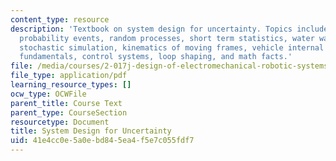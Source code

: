 ```yaml
---
content_type: resource
description: 'Textbook on system design for uncertainty. Topics include: linear systems,
  probability events, random processes, short term statistics, water waves, optimization,
  stochastic simulation, kinematics of moving frames, vehicle internal dynamics, control
  fundamentals, control systems, loop shaping, and math facts.'
file: /media/courses/2-017j-design-of-electromechanical-robotic-systems-fall-2009/41e4cc0e5a0ebd845ea4f5e7c055fdf7_MIT2_017JF09_coursetext.pdf
file_type: application/pdf
learning_resource_types: []
ocw_type: OCWFile
parent_title: Course Text
parent_type: CourseSection
resourcetype: Document
title: System Design for Uncertainty
uid: 41e4cc0e-5a0e-bd84-5ea4-f5e7c055fdf7
---
```

